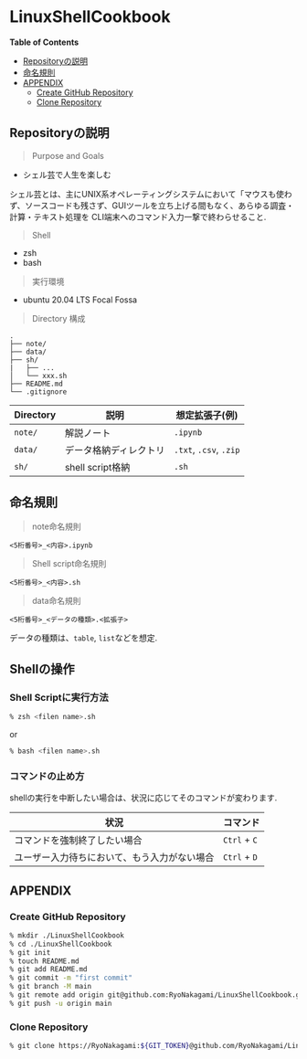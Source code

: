 # LinuxShellCookbook

**Table of Contents**

<!-- START doctoc generated TOC please keep comment here to allow auto update -->
<!-- DON'T EDIT THIS SECTION, INSTEAD RE-RUN doctoc TO UPDATE -->

- [Repositoryの説明](#repository%E3%81%AE%E8%AA%AC%E6%98%8E)
- [命名規則](#%E5%91%BD%E5%90%8D%E8%A6%8F%E5%89%87)
- [APPENDIX](#appendix)
  - [Create GitHub Repository](#create-github-repository)
  - [Clone Repository](#clone-repository)

<!-- END doctoc generated TOC please keep comment here to allow auto update -->

## Repositoryの説明

> Purpose and Goals

- シェル芸で人生を楽しむ

シェル芸とは、主にUNIX系オペレーティングシステムにおいて「マウスも使わず、ソースコードも残さず、GUIツールを立ち上げる間もなく、あらゆる調査・計算・テキスト処理を CLI端末へのコマンド入力一撃で終わらせること. 

> Shell

- zsh
- bash

> 実行環境

- ubuntu 20.04 LTS Focal Fossa

> Directory 構成

```
.
├── note/ 
├── data/
├── sh/
|   ├── ...
│   └── xxx.sh
├── README.md
└── .gitignore

```

|Directory|説明|想定拡張子(例)|
|---|---|---|
|`note/`|解説ノート|`.ipynb`|
|`data/`|データ格納ディレクトリ|`.txt`, `.csv`, `.zip`|
|`sh/`|shell script格納|`.sh`|

## 命名規則

> note命名規則

```
<5桁番号>_<内容>.ipynb
```


> Shell script命名規則

```
<5桁番号>_<内容>.sh
```

> data命名規則

```
<5桁番号>_<データの種類>.<拡張子>
```

データの種類は、`table`, `list`などを想定.

## Shellの操作
### Shell Scriptに実行方法

```zsh
% zsh <filen name>.sh
```

or 

```zsh
% bash <filen name>.sh
```

### コマンドの止め方

shellの実行を中断したい場合は、状況に応じてそのコマンドが変わります.

|状況|コマンド|
|---|---|
|コマンドを強制終了したい場合| `Ctrl` + `C`|
|ユーザー入力待ちにおいて、もう入力がない場合|`Ctrl` + `D`|


## APPENDIX
### Create GitHub Repository

```zsh
% mkdir ./LinuxShellCookbook
% cd ./LinuxShellCookbook
% git init
% touch README.md
% git add README.md
% git commit -m "first commit"
% git branch -M main
% git remote add origin git@github.com:RyoNakagami/LinuxShellCookbook.git
% git push -u origin main
```

### Clone Repository

```zsh
% git clone https://RyoNakagami:${GIT_TOKEN}@github.com/RyoNakagami/LinuxShellCookbook
```